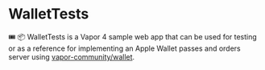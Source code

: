 # WalletTests

🎟️ 📦 WalletTests is a Vapor 4 sample web app that can be used for testing or as a reference for implementing an Apple Wallet passes and orders server using [vapor-community/wallet](https://github.com/vapor-community/wallet).